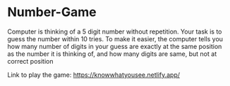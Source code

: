 # Number-Game

Computer is thinking of a 5 digit number without repetition.
Your task is to guess the number within 10 tries. To make it easier, the computer tells you how many number of digits in your guess are exactly at the same position as the number it is thinking of, and how many digits are same, but not at correct position

Link to play the game: https://knowwhatyousee.netlify.app/
